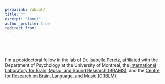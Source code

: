 ```yaml
---
permalink: /about/
title: ""
excerpt: "About"
author_profile: true
redirect_from: 
---
```


<p> <center> <h1></h1> </center> </p> <br>

I'm a postdoctoral fellow in the lab of [Dr. Isabelle Peretz](http://www.peretzlab.ca/), affiliated with the Department of Psychology at the University of Montreal, the [International Laboratory for Brain, Music, and Sound Research (BRAMS)](https://www.brams.org), and the [Centre for Research on Brain, Language, and Music (CRBLM)](http://crblm.ca/).
